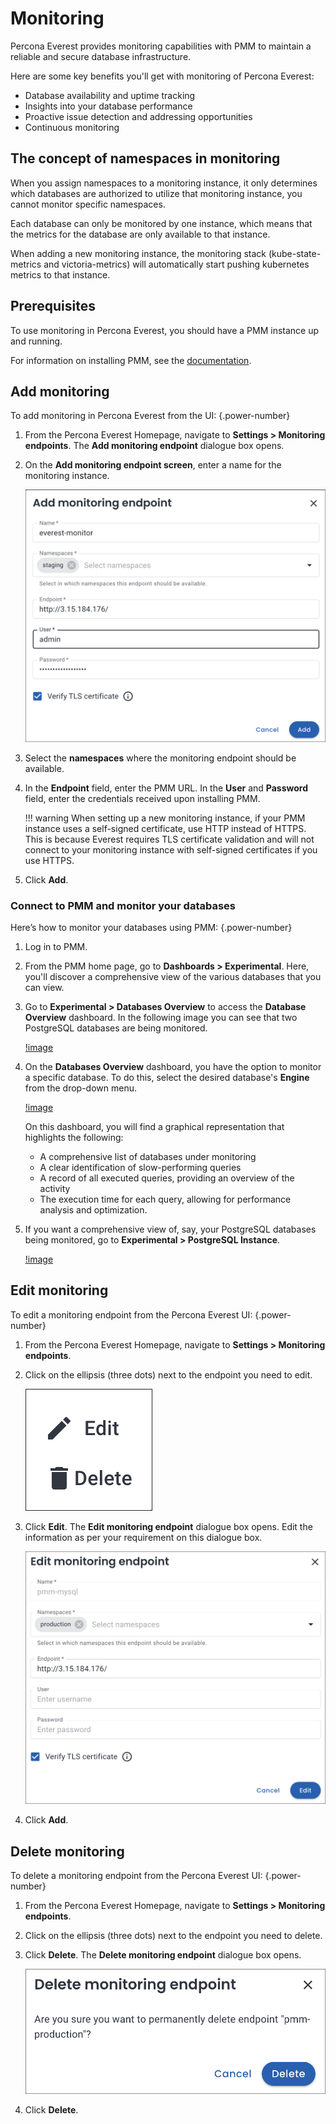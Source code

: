 # Monitoring

Percona Everest provides monitoring capabilities with PMM to maintain a reliable and secure database infrastructure.

Here are some key benefits you'll get with monitoring of Percona Everest:

- Database availability and uptime tracking
- Insights into your database performance
- Proactive issue detection and addressing opportunities
- Continuous monitoring

## The concept of namespaces in monitoring

When you assign namespaces to a monitoring instance, it only determines which databases are authorized to utilize that monitoring instance, you cannot monitor specific namespaces. 

Each database can only be monitored by one instance, which means that the metrics for the database are only available to that instance.

When adding a new monitoring instance, the monitoring stack (kube-state-metrics and victoria-metrics) will automatically start pushing kubernetes metrics to that instance.

## Prerequisites

To use monitoring in Percona Everest, you should have a PMM instance up and running.

For information on installing PMM, see the [documentation](https://docs.percona.com/percona-monitoring-and-management/setting-up/index.html).

## Add monitoring

To add monitoring in Percona Everest from the UI:
{.power-number}

1. From the Percona Everest Homepage, navigate to <i class="uil uil-cog"></i> **Settings > Monitoring endpoints**. The **Add monitoring endpoint** dialogue box opens.

2. On the **Add monitoring endpoint screen**, enter a name for the monitoring instance.

    ![!image](../images/everest_add_endpoint.png)

3. Select the **namespaces** where the monitoring endpoint should be available.

4. In the **Endpoint** field, enter the PMM URL. In the **User** and **Password** field, enter the credentials received upon installing PMM.

    !!! warning
        When setting up a new monitoring instance, if your PMM instance uses a self-signed certificate, use HTTP instead of HTTPS. This is because Everest requires TLS certificate validation and will not connect to your monitoring instance with self-signed certificates if you use HTTPS.

6. Click **Add**.


### Connect to PMM and monitor your databases

Here’s how to monitor your databases using PMM:
{.power-number}

1. Log in to PMM.

2. From the PMM home page, go to <i class="uil uil-apps"></i> **Dashboards > Experimental**. Here, you'll discover a comprehensive view of the various databases that you can view.

3. Go to **Experimental > Databases Overview** to access the **Database Overview** dashboard. In the following image you can see that two PostgreSQL databases are being monitored.

    [!image](../images/PMM_databases_overview_dashboard.png)

4. On the **Databases Overview** dashboard, you have the option to monitor a specific database. To do this, select the desired database's **Engine** from the drop-down menu.

    [!image](../images/pmm_overview_dashboard_engine_type.png)

    On this dashboard, you will find a graphical representation that highlights the following: 
    - A comprehensive list of databases under monitoring 
    - A clear identification of slow-performing queries 
    - A record of all executed queries, providing an overview of the activity 
    - The execution time for each query, allowing for performance analysis and optimization.

5. If you want a comprehensive view of, say, your PostgreSQL databases being monitored, go to **Experimental > PostgreSQL Instance**.

    [!image](../images/PMM_databases_overview_DB.png)


## Edit monitoring

To edit a monitoring endpoint from the Percona Everest UI:
{.power-number}

1. From the Percona Everest Homepage, navigate to <i class="uil uil-cog"></i> **Settings > Monitoring endpoints**.

2. Click on the ellipsis (three dots) next to the endpoint you need to edit.

    ![!image](../images/everest_edit_ellipsis.png)


3. Click **Edit**. The **Edit monitoring endpoint** dialogue box opens. Edit the information as per your requirement on this dialogue box.

     ![!image](../images/everest_endpoint_edit.png)


4. Click **Add**.


## Delete monitoring

To delete a monitoring endpoint from the Percona Everest UI:
{.power-number}

1. From the Percona Everest Homepage, navigate to <i class="uil uil-cog"></i> **Settings > Monitoring endpoints**.


2. Click on the ellipsis (three dots) next to the endpoint you need to delete.


3. Click **Delete**. The **Delete monitoring endpoint** dialogue box opens.

     ![!image](../images/everest_endpoint_delete.png)

4. Click **Delete**.








 


